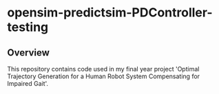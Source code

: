 # opensim-predictsim-PDController-testing
## Overview

This repository contains code used in my final year project 'Optimal Trajectory Generation for a Human Robot System Compensating for Impaired Gait'.
